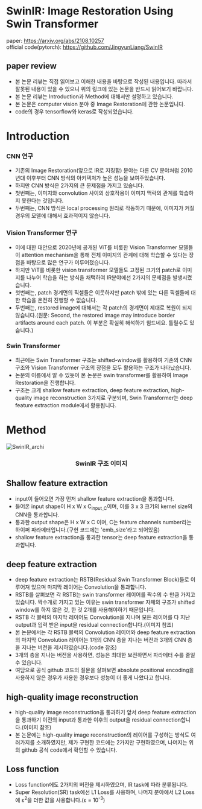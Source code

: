 # SwinIR: Image Restoration Using Swin Transformer
paper: https://arxiv.org/abs/2108.10257<br>
official code(pytorch): https://github.com/JingyunLiang/SwinIR

## paper review
* 본 논문 리뷰는 직접 읽어보고 이해한 내용을 바탕으로 작성된 내용입니다. 따라서 잘못된 내용이 있을 수 있으니 위의 링크에 있는 논문을 반드시 읽어보기 바랍니다.
* 본 논문 리뷰는 Introduction과 Method에 대해서만 설명하고 있습니다.
* 본 논문은 computer vision 분야 중 Image Restoration에 관한 논문입니다.
* code의 경우 tensorflow와 keras로 작성되었습니다.
# Introduction
### CNN 연구
* 기존의 Image Restoration(앞으로 IR로 지칭함) 분야는 다른 CV 분야처럼 2010년대 이후부터 CNN 방식의 아키텍처가 높은 성능을 보여주었습니다.
* 하지만 CNN 방식은 2가지의 큰 문제점을 가지고 있습니다.
* 첫번째는, 이미지와 convolution 사이의 상호작용이 이미지 맥락의 관계를 학습하지 못한다는 것입니다.
* 두번째는, CNN 방식은 local processing 원리로 작동하기 때문에, 이미지가 커질경우의 모델에 대해서 효과적이지 않습니다.
### Vision Transformer 연구
* 이에 대한 대안으로 2020년에 공개된 ViT를 비롯한 Vision Transformer 모델들이 attention mechanism을 통해 전체 이미지의 관계에 대해 학습할 수 있다는 장점을 바탕으로 많은 연구가 이루어졌습니다.
* 하지만 ViT를 비롯한 vision transformer 모델들도 고정된 크기의 patch로 이미지를 나누어 학습을 하는 방식을 채택하여 IR분야에선 2가지의 문제점을 발생시켰습니다.
* 첫번째는, patch 경계면의 픽셀들은 이웃하지만 patch 밖에 있는 다른 픽셀들에 대한 학습을 온전히 진행할 수 없습니다.
* 두번째는, restored image에 대해서는 각 patch의 경계면이 제대로 복원이 되지 않습니다.(원문: Second, the restored image may introduce border artifacts around each patch. 이 부분은 확실히 해석하기 힘드네요. 틀릴수도 있습니다.)
### Swin Transformer
* 최근에는 Swin Transformer 구조는 shifted-window를 활용하여 기존의 CNN 구조와 Vision Transformer 구조의 장점을 모두 활용하는 구조가 나타났습니다.
* 논문의 이름에서 알 수 있듯이 본 논문은 swin transformer를 활용하여 Image Restoration을 진행합니다.
* 구조는 크게 shallow feature extraction, deep feature extraction,  high-quality image reconstruction 3가지로 구분되며, Swin Transformer는 deep feature extraction module에서 활용됩니다.

# Method
![SwinIR_archi](https://user-images.githubusercontent.com/70330480/150893515-284dac75-783f-486a-ad9b-6235735bb8b3.png) <br>
### <center>SwinIR 구조 이미지</center>

## Shallow feature extraction
* input이 들어오면 가장 먼저 shallow feature extraction을 통과합니다.
* 들어온 input shape이 H x W x C<sub>input_C</sub>이며, 이를 3 x 3 크기의 kernel size의 CNN을 통과합니다.
* 통과한 output shape은 H x W x C 이며, C는 feature channels number라는 하이퍼 파라메터입니다.(구현 코드에는 'emb_size'라고 되어있음)
* shallow feature extraction을 통과한 tensor는 deep feature extraction을 통과합니다.
## deep feature extraction
* deep feature extraction는 RSTB(Residual Swin Transformer Block)들로 이루어져 있으며 마지막 레이어는 Convolution을 통과합니다.
* RSTB를 살펴보면 각 RSTB는 swin transformer 레이어를 짝수의 수 만큼 가지고 있습니다. 짝수개로 가지고 있는 이유는 swin transformer 자체의 구조가 shifted window를 하지 않은 것, 한 것 2개를 사용해야하기 때문입니다.
* RSTB 각 블럭의 마지막 레이어도 Convolution을 지나며 모든 레이어를 다 지난 output과 입력 받은 input을 residual connection합니다.(이미지 참조)
* 본 논문에서는 각 RSTB 블럭의 Convolution 레이어와 deep feature extraction의 마지막 Convolution 레이어는 1개의 CNN 층을 지나는 버전과 3개의 CNN 층을 지나는 버전을 제시하였습니다.(code 참조)
* 3개의 층을 지나는 버전을 사용하면, 성능은 최대한 보전하면서 파라메터 수를 줄일 수 있습니다.
* 여담으로 공식 github 코드의 질문을 살펴보면 absolute positional encoding을 사용하지 않은 경우가 사용한 경우보다 성능이 더 좋게 나왔다고 합니다.
## high-quality image reconstruction
* high-quality image reconstruction을 통과하기 앞서 deep feature extraction을 통과하기 이전의 input과 통과한 이후의 output을 residual connection합니다.(이미지 참조)
* 본 논문에는 high-quality image reconstruction의 레이어를 구성하는 방식도 여러가지를 소개하였지만, 제가 구현한 코드에는 2가지만 구현하였으며, 나머지는 위의 github 공식 code에서 확인할 수 있습니다.
## Loss function
* Loss function에도 2가지의 버전을 제시하였으며, IR task에 따라 분류됩니다.
* Super Resolution(SR) task에선 L1 Loss를 사용하며, 나머지 분야에서 L2 Loss에 ε<sup>2</sup>을 더한 값을 사용합니다.(ε = 10<sup>-3</sup>)
